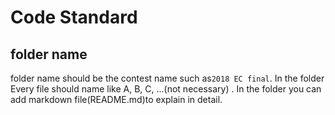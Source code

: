 # Code Standard

## folder name 

folder name should be the contest name such as`2018 EC final`. In the folder Every file should name like A, B, C, ...(not necessary) . In the folder you can add markdown file(README.md)to explain in detail.

